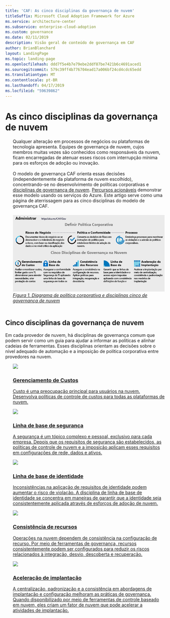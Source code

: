 ```yaml
---
title: 'CAF: As cinco disciplinas da governança de nuvem'
titleSuffix: Microsoft Cloud Adoption Framework for Azure
ms.service: architecture-center
ms.subservice: enterprise-cloud-adoption
ms.custom: governance
ms.date: 02/11/2019
description: Visão geral de conteúdo de governança em CAF
author: BrianBlanchard
layout: LandingPage
ms.topic: landing-page
ms.openlocfilehash: ddd7f5e4b7e79ebe2ddf87be7421b6c4691aced1
ms.sourcegitcommit: 579c39ff4b776704ead17a006bf24cd4cdc65edd
ms.translationtype: MT
ms.contentlocale: pt-BR
ms.lasthandoff: 04/17/2019
ms.locfileid: "59639862"
---
```

# <a name="the-five-disciplines-of-cloud-governance"></a>As cinco disciplinas da governança de nuvem

<!-- markdownlint-disable MD033 -->

<ul class="panelContent cardsI">
<li style="display: flex; flex-direction: column;">
    <div class="cardSize">
        <div class="cardPadding" style="padding-bottom:10px;">
            <div class="card" style="padding-bottom:10px;">
                <div class="cardText" style="padding-left:0px;">
Qualquer alteração em processos de negócios ou plataformas de tecnologia apresenta. Equipes de governança de nuvem, cujos membros muitas vezes são conhecidos como responsáveis da nuvem, ficam encarregadas de atenuar esses riscos com interrupção mínima para os esforços de adoção ou inovação.<br/><br/>O modelo de governança CAF orienta essas decisões (independentemente da plataforma de nuvem escolhido), concentrando-se no desenvolvimento de políticas corporativas e <a href="#disciplines-of-cloud-governance">disciplinas de governança de nuvem</a>. <a href="./journeys/overview.md">Percursos acionáveis</a> demonstrar esse modelo usando os serviços do Azure. Este artigo serve como uma página de aterrissagem para as cinco disciplinas do modelo de governança CAF.
                </div>
            </div>
        </div>
    </div>
</li>
<li style="display: flex; flex-direction: column;">
    <a href="../_images/operational-transformation-govern-highres.png" style="display: flex; flex-direction: column; flex: 1 0 auto;">
        <div class="cardSize">
            <div class="cardPadding" style="padding-bottom:10px;">
                <div class="card" style="padding-bottom:10px;">
                    <div class="cardText" style="padding-left:0px;">
<img src="../_images/operational-transformation-govern-highres.png" alt="Diagram of the CAF governance model: Corporate policy and governance disciplines">
<br>
<i>Figura 1. Diagrama de política corporativa e disciplinas cinco de governança de nuvem</i>
                    </div>
                </div>
            </div>
        </div>
    </a>
</li>
</ul>

<!-- markdownlint-enable MD033 -->

## <a name="disciplines-of-cloud-governance"></a>Cinco disciplinas da governança de nuvem

Em cada provedor de nuvem, há disciplinas de governança comum que podem servir como um guia para ajudar a informar as políticas e alinhar cadeias de ferramentas. Esses disciplinas orientam as decisões sobre o nível adequado de automação e a imposição de política corporativa entre provedores na nuvem.

<!-- markdownlint-disable MD033 -->

<ul class="panelContent cardsA">
<li style="display: flex; flex-direction: column;">
    <a href="./cost-management/overview.md" style="display: flex; flex-direction: column; flex: 1 0 auto;">
        <div class="cardSize" style="flex: 1 0 auto; display: flex;">
            <div class="cardPadding" style="display: flex;">
                <div class="card">
                    <div class="cardImageOuter">
                        <div class="cardImage">
                            <img src="../_images/governance/cost-management.png" class="x-hidden-focus"/>
                        </div>
                    </div>
                    <div class="cardText">
                        <h3>Gerenciamento de Custos</h3>
                        <p>Custo é uma preocupação principal para usuários na nuvem. Desenvolva políticas de controle de custos para todas as plataformas de nuvem.</p>
                    </div>
                </div>
            </div>
        </div>
    </a>
</li>
<li style="display: flex; flex-direction: column;">
    <a href="./security-baseline/overview.md" style="display: flex; flex-direction: column; flex: 1 0 auto;">
        <div class="cardSize" style="flex: 1 0 auto; display: flex;">
            <div class="cardPadding" style="display: flex;">
                <div class="card">
                    <div class="cardImageOuter">
                        <div class="cardImage">
                            <img src="../_images/governance/security-baseline.png" class="x-hidden-focus"/>
                        </div>
                    </div>
                    <div class="cardText">
                        <h3>Linha de base de segurança</h3>
                        <p>A segurança é um tópico complexo e pessoal, exclusivo para cada empresa. Depois que os requisitos de segurança são estabelecidos, as políticas de controle de nuvem e a imposição aplicam esses requisitos em configurações de rede, dados e ativos.</p>
                    </div>
                </div>
            </div>
        </div>
    </a>
</li>
<li style="display: flex; flex-direction: column;">
    <a href="./identity-baseline/overview.md" style="display: flex; flex-direction: column; flex: 1 0 auto;">
        <div class="cardSize" style="flex: 1 0 auto; display: flex;">
            <div class="cardPadding" style="display: flex;">
                <div class="card">
                    <div class="cardImageOuter">
                        <div class="cardImage">
                            <img src="../_images/governance/identity-baseline.png" class="x-hidden-focus"/>
                        </div>
                    </div>
                    <div class="cardText">
                        <h3>Linha de base de identidade</h3>
                        <p>Inconsistências na aplicação de requisitos de identidade podem aumentar o risco de violação. A disciplina de linha de base de identidade se concentra em maneiras de garantir que a identidade seja consistentemente aplicada através de esforços de adoção de nuvem.</p>
                    </div>
                </div>
            </div>
        </div>
    </a>
</li>
<li style="display: flex; flex-direction: column;">
    <a href="./resource-consistency/overview.md" style="display: flex; flex-direction: column; flex: 1 0 auto;">
        <div class="cardSize" style="flex: 1 0 auto; display: flex;">
            <div class="cardPadding" style="display: flex;">
                <div class="card">
                    <div class="cardImageOuter">
                        <div class="cardImage">
                            <img src="../_images/governance/resource-consistency.png" class="x-hidden-focus"/>
                        </div>
                    </div>
                    <div class="cardText">
                        <h3>Consistência de recursos</h3>
                        <p>Operações na nuvem dependem de consistência na configuração de recurso. Por meio de ferramentas de governança, recursos consistentemente podem ser configurados para reduzir os riscos relacionados à integração, desvio, descoberta e recuperação.</p>
                    </div>
                </div>
            </div>
        </div>
    </a>
</li>
<li style="display: flex; flex-direction: column;">
    <a href="./deployment-acceleration/overview.md" style="display: flex; flex-direction: column; flex: 1 0 auto;">
        <div class="cardSize" style="flex: 1 0 auto; display: flex;">
            <div class="cardPadding" style="display: flex;">
                <div class="card">
                    <div class="cardImageOuter">
                        <div class="cardImage">
                            <img src="../_images/governance/deployment-acceleration.png" class="x-hidden-focus"/>
                        </div>
                    </div>
                    <div class="cardText">
                        <h3>Aceleração de implantação</h3>
                        <p>A centralização, padronização e a consistência em abordagens de implantação e configuração melhoram as práticas de governança. Quando disponibilizado por meio de ferramentas de controle baseado em nuvem, eles criam um fator de nuvem que pode acelerar a atividades de implantação.</p>
                    </div>
                </div>
            </div>
        </div>
    </a>
</li>
</ul>

<!-- markdownlint-enable MD033 -->
